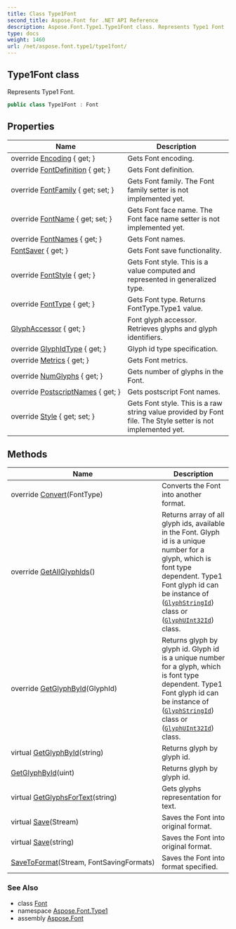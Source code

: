 ```yaml
---
title: Class Type1Font
second_title: Aspose.Font for .NET API Reference
description: Aspose.Font.Type1.Type1Font class. Represents Type1 Font
type: docs
weight: 1460
url: /net/aspose.font.type1/type1font/
---
```

## Type1Font class

Represents Type1 Font.

```csharp
public class Type1Font : Font
```

## Properties

| Name | Description |
| --- | --- |
| override [Encoding](../../aspose.font.type1/type1font/encoding/) { get; } | Gets Font encoding. |
| override [FontDefinition](../../aspose.font.type1/type1font/fontdefinition/) { get; } | Gets Font definition. |
| override [FontFamily](../../aspose.font.type1/type1font/fontfamily/) { get; set; } | Gets Font family. The Font family setter is not implemented yet. |
| override [FontName](../../aspose.font.type1/type1font/fontname/) { get; set; } | Gets Font face name. The Font face name setter is not implemented yet. |
| override [FontNames](../../aspose.font.type1/type1font/fontnames/) { get; } | Gets Font names. |
| [FontSaver](../../aspose.font/font/fontsaver/) { get; } | Gets Font save functionality. |
| override [FontStyle](../../aspose.font.type1/type1font/fontstyle/) { get; } | Gets Font style. This is a value computed and represented in generalized type. |
| override [FontType](../../aspose.font.type1/type1font/fonttype/) { get; } | Gets Font type. Returns FontType.Type1 value. |
| [GlyphAccessor](../../aspose.font/font/glyphaccessor/) { get; } | Font glyph accessor. Retrieves glyphs and glyph identifiers. |
| override [GlyphIdType](../../aspose.font.type1/type1font/glyphidtype/) { get; } | Glyph id type specification. |
| override [Metrics](../../aspose.font.type1/type1font/metrics/) { get; } | Gets Font metrics. |
| override [NumGlyphs](../../aspose.font.type1/type1font/numglyphs/) { get; } | Gets number of glyphs in the Font. |
| override [PostscriptNames](../../aspose.font.type1/type1font/postscriptnames/) { get; } | Gets postscript Font names. |
| override [Style](../../aspose.font.type1/type1font/style/) { get; set; } | Gets Font style. This is a raw string value provided by Font file. The Style setter is not implemented yet. |

## Methods

| Name | Description |
| --- | --- |
| override [Convert](../../aspose.font.type1/type1font/convert/)(FontType) | Converts the Font into another format. |
| override [GetAllGlyphIds](../../aspose.font.type1/type1font/getallglyphids/)() | Returns array of all glyph ids, available in the Font. Glyph id is a unique number for a glyph, which is font type dependent. Type1 Font glyph id can be instance of ([`GlyphStringId`](../../aspose.font.glyphs/glyphstringid/)) class or ([`GlyphUInt32Id`](../../aspose.font.glyphs/glyphuint32id/)) class. |
| override [GetGlyphById](../../aspose.font.type1/type1font/getglyphbyid/#getglyphbyid)(GlyphId) | Returns glyph by glyph id. Glyph id is a unique number for a glyph, which is font type dependent. Type1 Font glyph id can be instance of ([`GlyphStringId`](../../aspose.font.glyphs/glyphstringid/)) class or ([`GlyphUInt32Id`](../../aspose.font.glyphs/glyphuint32id/)) class. |
| virtual [GetGlyphById](../../aspose.font.type1/type1font/getglyphbyid/#getglyphbyid_1)(string) | Returns glyph by glyph id. |
| [GetGlyphById](../../aspose.font.type1/type1font/getglyphbyid/#getglyphbyid_2)(uint) | Returns glyph by glyph id. |
| virtual [GetGlyphsForText](../../aspose.font/font/getglyphsfortext/)(string) | Gets glyphs representation for text. |
| virtual [Save](../../aspose.font/font/save/)(Stream) | Saves the Font into original format. |
| virtual [Save](../../aspose.font/font/save/)(string) | Saves the Font into original format. |
| [SaveToFormat](../../aspose.font/font/savetoformat/)(Stream, FontSavingFormats) | Saves the Font into format specified. |

### See Also

* class [Font](../../aspose.font/font/)
* namespace [Aspose.Font.Type1](../../aspose.font.type1/)
* assembly [Aspose.Font](../../)


